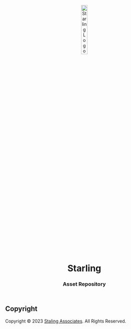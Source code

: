 <header>
<p align="center">
    <img src="" width="20%" height="20%" alt="Starling Logo">
</p>
<h1 align='center' style='border-bottom: none;'>Starling</h1>
<h3 align='center'>Asset Repository</h3>
</header>



## Copyright

Copyright &copy; 2023 [Staling Associates](https://www.starling.associates/ "Starling website"). All Rights Reserved.